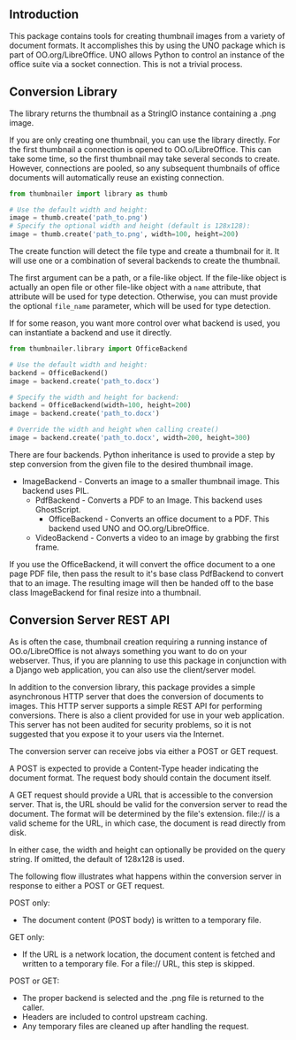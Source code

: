 Introduction
----

This package contains tools for creating thumbnail images from a variety of document formats.
It accomplishes this by using the UNO package which is part of OO.org/LibreOffice. UNO allows
Python to control an instance of the office suite via a socket connection. This is not a trivial
process.

Conversion Library
----

The library returns the thumbnail as a StringIO instance containing a .png image.

If you are only creating one thumbnail, you can use the library directly. For the first thumbnail
a connection is opened to OO.o/LibreOffice. This can take some time, so the first thumbnail may
take several seconds to create. However, connections are pooled, so any subsequent thumbnails of
office documents will automatically reuse an existing connection.

```python
from thumbnailer import library as thumb

# Use the default width and height:
image = thumb.create('path_to.png')
# Specify the optional width and height (default is 128x128):
image = thumb.create('path_to.png', width=100, height=200)
```

The create function will detect the file type and create a thumbnail for it. It will use one or a
combination of several backends to create the thumbnail.

The first argument can be a path, or a file-like object. If the file-like object is actually an open
file or other file-like object with a `name` attribute, that attribute will be used for type detection.
Otherwise, you can must provide the optional `file_name` parameter, which will be used for type
detection.

If for some reason, you want more control over what backend is used, you can instantiate a backend
and use it directly.

```python
from thumbnailer.library import OfficeBackend

# Use the default width and height:
backend = OfficeBackend()
image = backend.create('path_to.docx')

# Specify the width and height for backend:
backend = OfficeBackend(width=100, height=200)
image = backend.create('path_to.docx')

# Override the width and height when calling create()
image = backend.create('path_to.docx', width=200, height=300)
```

There are four backends. Python inheritance is used to provide a step by step conversion from the
given file to the desired thumbnail image.

- ImageBackend - Converts an image to a smaller thumbnail image. This backend uses PIL.
    - PdfBackend - Converts a PDF to an Image. This backend uses GhostScript.
        - OfficeBackend - Converts an office document to a PDF. This backend used UNO and OO.org/LibreOffice.
    - VideoBackend - Converts a video to an image by grabbing the first frame.

If you use the OfficeBackend, it will convert the office document to a one page PDF file, then pass
the result to it's base class PdfBackend to convert that to an image. The resulting image will then
be handed off to the base class ImageBackend for final resize into a thumbnail.

Conversion Server REST API
----

As is often the case, thumbnail creation requiring a running instance of OO.o/LibreOffice is not always
something you want to do on your webserver. Thus, if you are planning to use this package in conjunction
with a Django web application, you can also use the client/server model.

In addition to the conversion library, this package provides a simple asynchronous HTTP server that
does the conversion of documents to images. This HTTP server supports a simple REST API for performing
conversions. There is also a client provided for use in your web application. This server has not been
audited for security problems, so it is not suggested that you expose it to your users via the Internet.

The conversion server can receive jobs via either a POST or GET request.

A POST is expected to provide a Content-Type header indicating the document format. The request
body should contain the document itself.

A GET request should provide a URL that is accessible to the conversion server. That is, the URL
should be valid for the conversion server to read the document. The format will be determined
by the file's extension. file:// is a valid scheme for the URL, in which case, the document is
read directly from disk.

In either case, the width and height can optionally be provided on the query string. If omitted, the
default of 128x128 is used.

The following flow illustrates what happens within the conversion server in response to either a
POST or GET request.

POST only:

- The document content (POST body) is written to a temporary file.

GET only:

- If the URL is a network location, the document content is fetched and written to a temporary
file. For a file:// URL, this step is skipped.

POST or GET:

- The proper backend is selected and the .png file is returned to the caller.
- Headers are included to control upstream caching.
- Any temporary files are cleaned up after handling the request.
